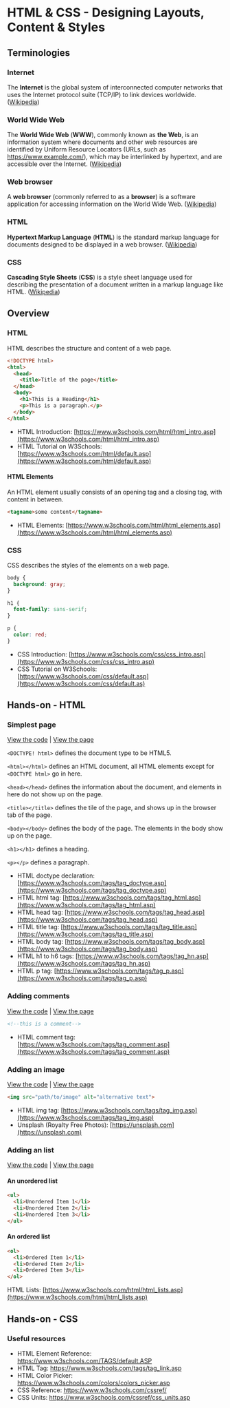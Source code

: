 # HTML & CSS - Designing Layouts, Content & Styles

## Terminologies

### Internet
The **Internet** is the global system of interconnected computer networks that uses the Internet protocol suite (TCP/IP) to link devices worldwide. ([Wikipedia](https://en.wikipedia.org/wiki/Internet))

### World Wide Web
The **World Wide Web** (**WWW**), commonly known as **the Web**, is an information system where documents and other web resources are identified by Uniform Resource Locators (URLs, such as https://www.example.com/), which may be interlinked by hypertext, and are accessible over the Internet. ([Wikipedia](https://en.wikipedia.org/wiki/World_Wide_Web))

### Web browser
A **web browser** (commonly referred to as a **browser**) is a software application for accessing information on the World Wide Web. ([Wikipedia](https://en.wikipedia.org/wiki/Web_browser))

### HTML
**Hypertext Markup Language** (**HTML**) is the standard markup language for documents designed to be displayed in a web browser. ([Wikipedia](https://en.wikipedia.org/wiki/HTML))

### CSS
**Cascading Style Sheets** (**CSS**) is a style sheet language used for describing the presentation of a document written in a markup language like HTML. ([Wikipedia](https://en.wikipedia.org/wiki/Cascading_Style_Sheets))

## Overview

### HTML
HTML describes the structure and content of a web page.
```html
<!DOCTYPE html>
<html>
  <head>
    <title>Title of the page</title>
  </head>
  <body>
    <h1>This is a Heading</h1>
    <p>This is a paragraph.</p>
  </body>
</html>
```
- HTML Introduction: [https://www.w3schools.com/html/html_intro.asp](https://www.w3schools.com/html/html_intro.asp)
- HTML Tutorial on W3Schools: [https://www.w3schools.com/html/default.asp](https://www.w3schools.com/html/default.asp)

#### HTML Elements
An HTML element usually consists of an opening tag and a closing tag, with content in between.
```html
<tagname>some content</tagname>
```
- HTML Elements: [https://www.w3schools.com/html/html_elements.asp](https://www.w3schools.com/html/html_elements.asp)

### CSS
CSS describes the styles of the elements on a web page.
```css
body {
  background: gray;
}

h1 {
  font-family: sans-serif;
}

p {
  color: red;
}
```
- CSS Introduction: [https://www.w3schools.com/css/css_intro.asp](https://www.w3schools.com/css/css_intro.asp)
- CSS Tutorial on W3Schools: [https://www.w3schools.com/css/default.asp](https://www.w3schools.com/css/default.as)

## Hands-on - HTML

### Simplest page
[View the code](https://github.com/jackbdu/web-dev-workshop/blob/master/01-html-and-css/01-simplest-page/index.html) | [View the page](https://jackbdu.github.io/web-dev-workshop/01-html-and-css/01-simplest-page/index.html)

`<DOCTYPE! html>` defines the document type to be HTML5.

`<html></html>` defines an HTML document, all HTML elements except for `<DOCTYPE html>` go in here.

`<head></head>` defines the information about the document, and elements in here do not show up on the page.

`<title></title>` defines the tile of the page, and shows up in the browser tab of the page.

`<body></body>` defines the body of the page. The elements in the body show up on the page.

`<h1></h1>` defines a heading.

`<p></p>` defines a paragraph.

- HTML doctype declaration: [https://www.w3schools.com/tags/tag_doctype.asp](https://www.w3schools.com/tags/tag_doctype.asp)
- HTML html tag: [https://www.w3schools.com/tags/tag_html.asp](https://www.w3schools.com/tags/tag_html.asp)
- HTML head tag: [https://www.w3schools.com/tags/tag_head.asp](https://www.w3schools.com/tags/tag_head.asp)
- HTML title tag: [https://www.w3schools.com/tags/tag_title.asp](https://www.w3schools.com/tags/tag_title.asp)
- HTML body tag: [https://www.w3schools.com/tags/tag_body.asp](https://www.w3schools.com/tags/tag_body.asp)
- HTML h1 to h6 tags: [https://www.w3schools.com/tags/tag_hn.asp](https://www.w3schools.com/tags/tag_hn.asp)
- HTML p tag: [https://www.w3schools.com/tags/tag_p.asp](https://www.w3schools.com/tags/tag_p.asp)


### Adding comments
[View the code](https://github.com/jackbdu/web-dev-workshop/blob/master/01-html-and-css/02-adding-comments/index.html) | [View the page](https://jackbdu.github.io/web-dev-workshop/01-html-and-css/02-adding-comments/index.html)
```html
<!--this is a comment-->
```

- HTML comment tag: [https://www.w3schools.com/tags/tag_comment.asp](https://www.w3schools.com/tags/tag_comment.asp)

### Adding an image
[View the code](https://github.com/jackbdu/web-dev-workshop/blob/master/01-html-and-css/03-adding-an-image/index.html) | [View the page](https://jackbdu.github.io/web-dev-workshop/01-html-and-css/03-adding-an-image/index.html)
```html
<img src="path/to/image" alt="alternative text">
```
- HTML img tag: [https://www.w3schools.com/tags/tag_img.asp](https://www.w3schools.com/tags/tag_img.asp)
- Unsplash (Royalty Free Photos): [https://unsplash.com](https://unsplash.com)

### Adding an list
[View the code](https://github.com/jackbdu/web-dev-workshop/blob/master/01-html-and-css/01-html-and-css/04-adding-an-list/index.html) | [View the page](https://jackbdu.github.io/web-dev-workshop/04-adding-an-list/index.html)

#### An unordered list
```html
<ul>
  <li>Unordered Item 1</li>
  <li>Unordered Item 2</li>
  <li>Unordered Item 3</li>
</ul>
```
#### An ordered list
```html
<ol>
  <li>Ordered Item 1</li>
  <li>Ordered Item 2</li>
  <li>Ordered Item 3</li>
</ol>
```
HTML Lists: [https://www.w3schools.com/html/html_lists.asp](https://www.w3schools.com/html/html_lists.asp)

## Hands-on - CSS

### Useful resources
- HTML Element Reference: https://www.w3schools.com/TAGS/default.ASP
- HTML <link> Tag: https://www.w3schools.com/tags/tag_link.asp
- HTML Color Picker: https://www.w3schools.com/colors/colors_picker.asp
- CSS Reference: https://www.w3schools.com/cssref/
- CSS Units: https://www.w3schools.com/cssref/css_units.asp
